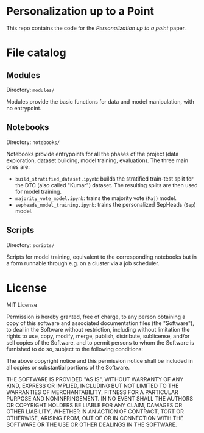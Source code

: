 # Personalization up to a Point

This repo contains the code for the _Personalization up to a point_ paper.

# File catalog

## Modules

Directory: `modules/`

Modules provide the basic functions for data and model manipulation, with no entrypoint.

## Notebooks

Directory: `notebooks/`

Notebooks provide entrypoints for all the phases of the project (data exploration, dataset building, model training, evaluation). The three main ones are:
- `build_stratified_dataset.ipynb`: builds the stratified train-test split for the DTC (also called "Kumar") dataset. The resulting splits are then used for model training.
- `majority_vote_model.ipynb`: trains the majority vote (`Maj`) model.
- `sepheads_model_training.ipynb`: trains the personalized SepHeads (`Sep`) model.

## Scripts

Directory: `scripts/`

Scripts for model training, equivalent to the corresponding notebooks but in a form runnable through e.g. on a cluster via a job scheduler.

# License

MIT License

Permission is hereby granted, free of charge, to any person obtaining a copy
of this software and associated documentation files (the "Software"), to deal
in the Software without restriction, including without limitation the rights
to use, copy, modify, merge, publish, distribute, sublicense, and/or sell
copies of the Software, and to permit persons to whom the Software is
furnished to do so, subject to the following conditions:

The above copyright notice and this permission notice shall be included in all
copies or substantial portions of the Software.

THE SOFTWARE IS PROVIDED "AS IS", WITHOUT WARRANTY OF ANY KIND, EXPRESS OR
IMPLIED, INCLUDING BUT NOT LIMITED TO THE WARRANTIES OF MERCHANTABILITY,
FITNESS FOR A PARTICULAR PURPOSE AND NONINFRINGEMENT. IN NO EVENT SHALL THE
AUTHORS OR COPYRIGHT HOLDERS BE LIABLE FOR ANY CLAIM, DAMAGES OR OTHER
LIABILITY, WHETHER IN AN ACTION OF CONTRACT, TORT OR OTHERWISE, ARISING FROM,
OUT OF OR IN CONNECTION WITH THE SOFTWARE OR THE USE OR OTHER DEALINGS IN THE
SOFTWARE.
